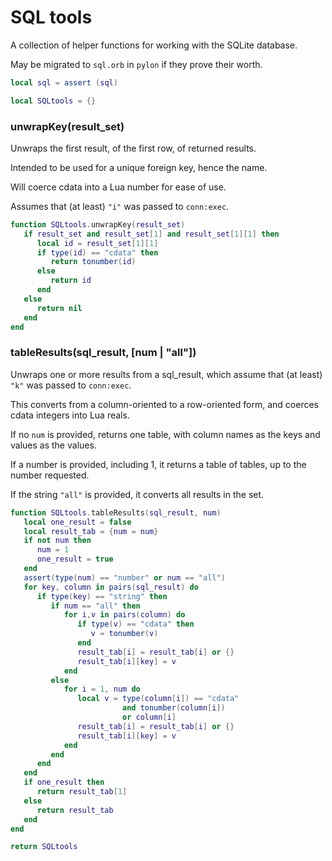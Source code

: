 # SQL tools


  A collection of helper functions for working with the SQLite database.


May be migrated to ``sql.orb`` in ``pylon`` if they prove their worth.

```lua
local sql = assert (sql)
```
```lua
local SQLtools = {}
```
### unwrapKey(result_set)

Unwraps the first result, of the first row, of returned results.


Intended to be used for a unique foreign key, hence the name.


Will coerce cdata into a Lua number for ease of use.


Assumes that (at least) ``"i"`` was passed to ``conn:exec``.

```lua
function SQLtools.unwrapKey(result_set)
   if result_set and result_set[1] and result_set[1][1] then
      local id = result_set[1][1]
      if type(id) == "cdata" then
         return tonumber(id)
      else
         return id
      end
   else
      return nil
   end
end
```
### tableResults(sql_result, [num | "all"])

Unwraps one or more results from a sql_result, which assume that (at least)
``"k"`` was passed to ``conn:exec``.


This converts from a column-oriented to a row-oriented form, and coerces cdata
integers into Lua reals.


If no ``num`` is provided, returns one table, with column names as the keys and
values as the values.


If a number is provided, including 1, it returns a table of tables, up to the
number requested.


If the string ``"all"`` is provided, it converts all results in the set.


```lua
function SQLtools.tableResults(sql_result, num)
   local one_result = false
   local result_tab = {num = num}
   if not num then
      num = 1
      one_result = true
   end
   assert(type(num) == "number" or num == "all")
   for key, column in pairs(sql_result) do
      if type(key) == "string" then
         if num == "all" then
            for i,v in pairs(column) do
               if type(v) == "cdata" then
                  v = tonumber(v)
               end
               result_tab[i] = result_tab[i] or {}
               result_tab[i][key] = v
            end
         else
            for i = 1, num do
               local v = type(column[i]) == "cdata"
                         and tonumber(column[i])
                         or column[i]
               result_tab[i] = result_tab[i] or {}
               result_tab[i][key] = v
            end
         end
      end
   end
   if one_result then
      return result_tab[1]
   else
      return result_tab
   end
end
```
```lua
return SQLtools
```
